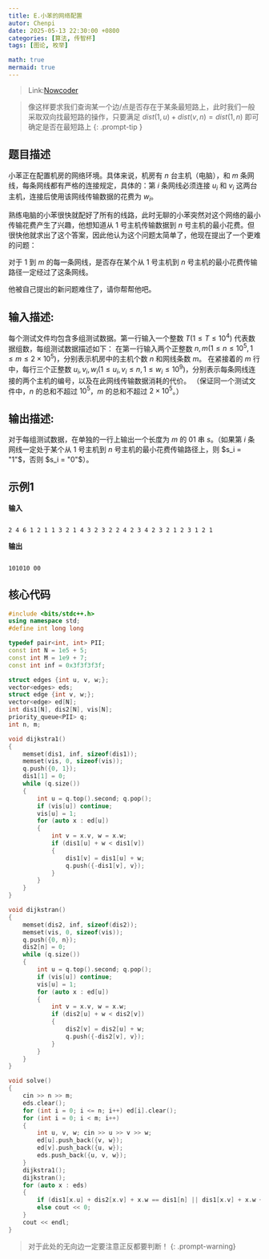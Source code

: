 ```yaml
---
title: E.小苯的网络配置
autor: Chenpi
date: 2025-05-13 22:30:00 +0800
categories: [算法, 传智杯]
tags: [图论, 枚举]

math: true
mermaid: true
---
```


> Link:[Nowcoder](https://ac.nowcoder.com/acm/contest/99909/)

> 像这样要求我们查询某一个边/点是否存在于某条最短路上，此时我们一般采取双向找最短路的操作，只要满足 $dist(1,u)+dist(v,n)=dist(1,n)$ 即可确定是否在最短路上
{: .prompt-tip }
## 题目描述

小苯正在配置机房的网络环境。具体来说，机房有 $n$ 台主机（电脑），和 $m$ 条网线，每条网线都有严格的连接规定，具体的：第 $i$ 条网线必须连接 $u_i$ 和 $v_i$ 这两台主机，连接后使用该网线传输数据的花费为 $w_i$。

熟练电脑的小苯很快就配好了所有的线路，此时无聊的小苯突然对这个网络的最小传输花费产生了兴趣，他想知道从 1 号主机传输数据到 $n$ 号主机的最小花费。但很快他就求出了这个答案，因此他认为这个问题太简单了，他现在提出了一个更难的问题：

对于 1 到 $m$ 的每一条网线，是否存在某个从 1 号主机到 $n$ 号主机的最小花费传输路径一定经过了这条网线。

他被自己提出的新问题难住了，请你帮帮他吧。

## 输入描述:

每个测试文件均包含多组测试数据。第一行输入一个整数 $T(1 \le T \le 10^4)$ 代表数据组数，每组测试数据描述如下：
在第一行输入两个正整数 $n, m (1 \le n \le 10^5, 1 \le m \le 2 \times 10^5)$，分别表示机房中的主机个数 $n$ 和网线条数 $m$。
在紧接着的 $m$ 行中，每行三个正整数 $u_i, v_i, w_i (1 \le u_i, v_i \le n, 1 \le w_i \le 10^9)$，分别表示每条网线连接的两个主机的编号，以及在此网线传输数据消耗的代价。
（保证同一个测试文件中，$n$ 的总和不超过 $10^5$，$m$ 的总和不超过 $2 \times 10^5$。）

## 输出描述:

对于每组测试数据，在单独的一行上输出一个长度为 $m$ 的 $01$ 串 $s$。（如果第 $i$ 条网线一定处于某个从 1 号主机到 $n$ 号主机的最小花费传输路径上，则 $s_i = "1"$，否则 $s_i = "0"$）。

## 示例1

**输入**
```

2 4 6 1 2 1 1 3 2 1 4 3 2 3 2 2 4 2 3 4 2 3 2 1 2 3 1 2 1

```

**输出**
```

101010 00

```

## 核心代码

```c++
#include <bits/stdc++.h>
using namespace std;
#define int long long

typedef pair<int, int> PII;
const int N = 1e5 + 5;
const int M = 1e9 + 7;
const int inf = 0x3f3f3f3f;

struct edges {int u, v, w;};
vector<edges> eds;
struct edge {int v, w;};
vector<edge> ed[N];
int dis1[N], dis2[N], vis[N];
priority_queue<PII> q;
int n, m;

void dijkstra1()
{
    memset(dis1, inf, sizeof(dis1));
    memset(vis, 0, sizeof(vis));
    q.push({0, 1});
    dis1[1] = 0;
    while (q.size())
    {
        int u = q.top().second; q.pop();
        if (vis[u]) continue;
        vis[u] = 1;
        for (auto x : ed[u])
        {
            int v = x.v, w = x.w;
            if (dis1[u] + w < dis1[v])
            {
                dis1[v] = dis1[u] + w;
                q.push({-dis1[v], v});
            }
        }
    }
}

void dijkstran()
{
    memset(dis2, inf, sizeof(dis2));
    memset(vis, 0, sizeof(vis));
    q.push({0, n});
    dis2[n] = 0;
    while (q.size())
    {
        int u = q.top().second; q.pop();
        if (vis[u]) continue;
        vis[u] = 1;
        for (auto x : ed[u])
        {
            int v = x.v, w = x.w;
            if (dis2[u] + w < dis2[v])
            {
                dis2[v] = dis2[u] + w;
                q.push({-dis2[v], v});
            }
        }    
    }
}

void solve()
{
    cin >> n >> m;
    eds.clear();
    for (int i = 0; i <= n; i++) ed[i].clear();
    for (int i = 0; i < m; i++)
    {
        int u, v, w; cin >> u >> v >> w;
        ed[u].push_back({v, w});
        ed[v].push_back({u, w});
        eds.push_back({u, v, w});
    }
    dijkstra1();
    dijkstran();
    for (auto x : eds)
    {
        if (dis1[x.u] + dis2[x.v] + x.w == dis1[n] || dis1[x.v] + x.w + dis2[x.u] == dis1[n]) cout << 1; 
        else cout << 0;
    }
    cout << endl;
}
```
> 对于此处的无向边一定要注意正反都要判断！
{: .prompt-warning}
